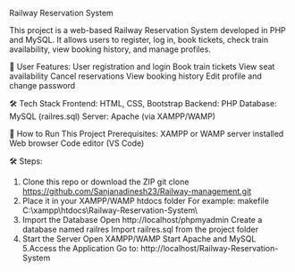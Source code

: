 Railway Reservation System

This project is a web-based Railway Reservation System developed in PHP and MySQL. 
It allows users to register, log in, book tickets, check train availability, view booking history, and manage profiles.

👤 User Features:
User registration and login
Book train tickets
View seat availability
Cancel reservations
View booking history
Edit profile and change password

🛠️ Tech Stack
Frontend:	HTML, CSS, Bootstrap
Backend:  PHP
Database: MySQL (railres.sql)
Server:   Apache (via XAMPP/WAMP)

🚀 How to Run This Project
Prerequisites:
XAMPP or WAMP server installed
Web browser
Code editor (VS Code)

🛠️ Steps:
1. Clone this repo or download the ZIP
git clone https://github.com/Sanjanadinesh23/Railway-management.git
2. Place it in your XAMPP/WAMP htdocs folder
For example:
makefile
C:\xampp\htdocs\Railway-Reservation-System\
3. Import the Database
Open http://localhost/phpmyadmin
Create a database named railres
Import railres.sql from the project folder
4. Start the Server
Open XAMPP/WAMP
Start Apache and MySQL
5.Access the Application
Go to: http://localhost/Railway-Reservation-System





